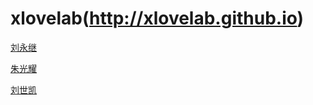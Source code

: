 # xlovelab(http://xlovelab.github.io)

[刘永继](http://xlove.github.io)

[朱光耀](http://github.com/zhgy-colin)

[刘世凯](http://github.com/lsk569937453)
